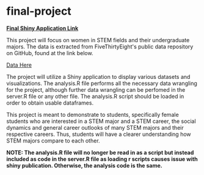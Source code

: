 # final-project

**[Final Shiny Application Link](https://leej68.shinyapps.io/INFO498-final-project/)**

This project will focus on women in STEM fields and their undergraduate majors. The data is 
extracted from FiveThirtyEight's public data repository on GitHub, found at the link below. 

[Data Here](https://github.com/fivethirtyeight/data/blob/master/college-majors/women-stem.csv)

The project will utilize a Shiny application to display various datasets and visualizations. The
analysis.R file performs all the necessary data wrangling for the project, although further data wrangling 
can be perfomed in the server.R file or any other file. The analysis.R script should be loaded in order to obtain usable dataframes. 

This project is meant to demonstrate to students, specifically female students who are interested in a STEM major and a STEM career, the social dynamics and general career outlooks of many STEM majors and their respective careers. Thus, students will have a clearer understanding how STEM majors compare to each other.

**NOTE: The analysis.R file will no longer be read in as a script but instead included as code in the
server.R file as loading r scripts causes issue with shiny publication. Otherwise, the analysis code is the same.**